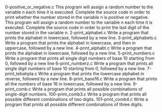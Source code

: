 0-positive_or_negative.c This program will assign a random number to the variable n each time it is executed. Complete the source code in order to print whether the number stored in the variable n is positive or negative.
This program will assign a random number to the variable n each time it is executed. Complete the source code in order to print the last digit of the number stored in the variable n.
2-print_alphabet.c Write a program that prints the alphabet in lowercase, followed by a new line.
3-print_alphabets.c Write a program that prints the alphabet in lowercase, and then in uppercase, followed by a new line.
4-print_alphabt.c Write a program that prints the alphabet in lowercase, followed by a new line.
5-print_numbers.c Write a program that prints all single digit numbers of base 10 starting from 0, followed by a new line
6-print_numberz.c Write a program that prints all single digit numbers of base 10 starting from 0, followed by a new line.
7-print_tebahpla.c Write a program that prints the lowercase alphabet in reverse, followed by a new line.
8-print_base16.c Write a program that prints all the numbers of base 16 in lowercase, followed by a new line.
9-print_comb.c Write a program that prints all possible combinations of single-digit numbers.
100-print_comb3.c Write a program that prints all possible different combinations of two digits.
101-print_comb4.c Write a program that prints all possible different combinations of three digits.
